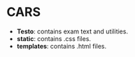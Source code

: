 # CARS

* **Testo**: contains exam text and utilities.
* **static**: contains .css files.
* **templates**: contains .html files.